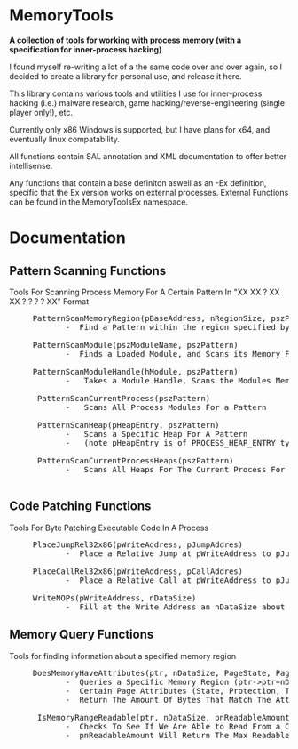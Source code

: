 # MemoryTools

**A collection of tools for working with process memory (with a specification for inner-process hacking)**

<p>
I found myself re-writing a lot of a the same code over and over again, so I decided to create a library for personal
use, and release it here. 

This library contains various tools and utilities I use for inner-process hacking (i.e.) malware research, game hacking/reverse-engineering (single player only!), etc.

Currently only x86 Windows is supported, but I have plans for x64, and eventually linux compatability. 
  
All functions contain SAL annotation and XML documentation to offer better intellisense.
  
Any functions that contain a base definiton aswell as an -Ex definition, specific that the Ex version works on external processes. 
External Functions can be found in the MemoryToolsEx namespace.
 
</p>

# Documentation


## Pattern Scanning Functions

Tools For Scanning Process Memory For A Certain Pattern In "XX XX ? XX XX ? ? ? ? XX" Format 


<pre>
     PatternScanMemoryRegion(pBaseAddress, nRegionSize, pszPattern)
            -  Find a Pattern within the region specified by pBaseAddress of region size nRegionSize 
            
     PatternScanModule(pszModuleName, pszPattern)
            -  Finds a Loaded Module, and Scans its Memory For a Pattern
             
     PatternScanModuleHandle(hModule, pszPattern)
            -   Takes a Module Handle, Scans the Modules Memory For a Pattern 
            
      PatternScanCurrentProcess(pszPattern)
            -   Scans All Process Modules For a Pattern
        
      PatternScanHeap(pHeapEntry, pszPattern)
            -   Scans a Specific Heap For A Pattern 
            -   (note pHeapEntry is of PROCESS_HEAP_ENTRY type, and refers to a specific heap)
         
      PatternScanCurrentProcessHeaps(pszPattern)
            -   Scans All Heaps For The Current Process For a Pattern
            
</pre>

## Code Patching Functions

Tools For Byte Patching Executable Code In A Process


<pre>
     PlaceJumpRel32x86(pWriteAddress, pJumpAddres)
            -  Place a Relative Jump at pWriteAddress to pJumpAddress (0xE9 rel/32 opcode)
            
     PlaceCallRel32x86(pWriteAddress, pCallAddres)
            -  Place a Relative Call at pWriteAddress to pJumpAddress (0xE8 rel/32 opcode)
            
     WriteNOPs(pWriteAddress, nDataSize)
            -  Fill at the Write Address an nDataSize about of nop Opcodes (0x90)           
</pre>

## Memory Query Functions

Tools for finding information about a specified memory region

<pre>
     DoesMemoryHaveAttributes(ptr, nDataSize, PageState, PageProtect, PageType, pnMatchableAmount (optional))
            -  Queries a Specific Memory Region (ptr->ptr+nDataSize) And Checks To See If The Memory Matches 
            -  Certain Page Attributes (State, Protection, Type). The Optional Value pnMatchableAmount Will 
            -  Return The Amount Of Bytes That Match The Attributes (if not all do, this also returns false)
            
      IsMemoryRangeReadable(ptr, nDataSize, pnReadableAmount (optional))
            -  Checks To See If We Are Able to Read From a Certain Memory Range
            -  pnReadableAmount Will Return The Max Readable Bytes If Passed
</pre>
